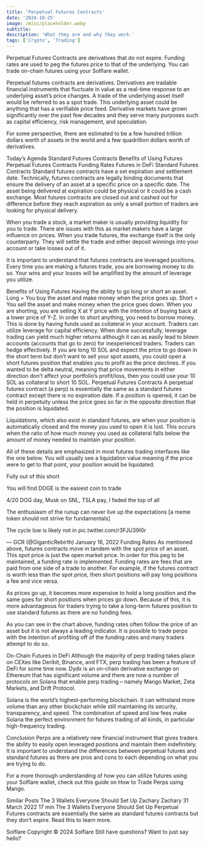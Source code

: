 ```yaml
---
title: 'Perpetual Futures Contracts'
date: '2024-10-25'
image: /misc/placeholder.webp
subtitle:
description: 'What they are and why they work.'
tags: ['Crypto', 'Trading']
---
```


<style jsx>{`
  .prose a {
    text-decoration: underline;
    color: var(--color-accent);
  }
  .prose ol {
    list-style-type: decimal;
    margin-left: 2em; /* Adjust as needed for indentation */
    padding-left: 0.5em; /* Add padding if needed */
  }
  .prose ol li {
    margin-bottom: 0.5em;
    color: var(--color-text-primary);
    line-height: 1.5; /* Adjust line height for better readability */
  }
`}</style>

<div class="tldr-section">

Perpetual Futures Contracts are derivatives that do not expire.
Funding rates are used to peg the futures price to that of the underlying.
You can trade on-chain futures using your Solflare wallet.

</div

Perpetual futures contracts are derivatives. Derivatives are tradable financial instruments that fluctuate in value as a real-time response to an underlying asset’s price changes. A trade of the underlying asset itself would be referred to as a spot trade. This underlying asset could be anything that has a verifiable price feed. Derivative markets have grown significantly over the past few decades and they serve many purposes such as capital efficiency, risk management, and speculation.

For some perspective, there are estimated to be a few hundred trillion dollars worth of assets in the world and a few quadrillion dollars worth of derivatives.

Today’s Agenda
Standard Futures Contracts
Benefits of Using Futures
Perpetual Futures Contracts
Funding Rates
Futures in DeFi
Standard Futures Contracts
Standard futures contracts have a set expiration and settlement date. Technically, futures contracts are legally binding documents that ensure the delivery of an asset at a specific price on a specific date. The asset being delivered at expiration could be physical or it could be a cash exchange. Most futures contracts are closed out and cashed out for difference before they reach expiration as only a small portion of traders are looking for physical delivery.

When you trade a stock, a market maker is usually providing liquidity for you to trade. There are issues with this as market makers have a large influence on prices. When you trade futures, the exchange itself is the only counterparty. They will settle the trade and either deposit winnings into your account or take losses out of it.

It is important to understand that futures contracts are leveraged positions. Every time you are making a futures trade, you are borrowing money to do so. Your wins and your losses will be amplified by the amount of leverage you utilize.

Benefits of Using Futures
Having the ability to go long or short an asset.
Long = You buy the asset and make money when the price goes up.
Short = You sell the asset and make money when the price goes down.
When you are shorting, you are selling X at Y price with the intention of buying back at a lower price of Y-Z.
In order to short anything, you need to borrow money. This is done by having funds used as collateral in your account.
Traders can utilize leverage for capital efficiency.
When done successfully, leverage trading can yield much higher returns although it can as easily lead to blown accounts (accounts that go to zero) for inexperienced traders.
Traders can hedge effectively.
If you are long 10 SOL and expect the price to go down in the short term but don’t want to sell your spot assets, you could open a short futures position that enables you to profit as the price declines.
If you wanted to be delta neutral, meaning that price movements in either direction don’t affect your portfolio’s profit/loss, then you could use your 10 SOL as collateral to short 10 SOL.
Perpetual Futures Contracts
A perpetual futures contract (a perp) is essentially the same as a standard futures contract except there is no expiration date. If a position is opened, it can be held in perpetuity unless the price goes so far in the opposite direction that the position is liquidated.

Liquidations, which also exist in standard futures, are when your position is automatically closed and the money you used to open it is lost. This occurs when the ratio of how much money you used as collateral falls below the amount of money needed to maintain your position.

All of these details are emphasized in most futures trading interfaces like the one below. You will usually see a liquidation value meaning if the price were to get to that point, your position would be liquidated.

Fully out of this short

You will find DOGE is the easiest coin to trade

4/20 DOG day, Musk on SNL, TSLA pay, I faded the top of all

The enthusiasm of the runup can never live up the expectations [a meme token should not strive for fundamentals]

The cycle low is likely not in pic.twitter.com/r3FJU39I0r

— GCR (@GiganticRebirth) January 16, 2022
Funding Rates
As mentioned above, futures contracts move in tandem with the spot price of an asset. This spot price is just the open market price. In order for this peg to be maintained, a funding rate is implemented. Funding rates are fees that are paid from one side of a trade to another. For example, if the futures contract is worth less than the spot price, then short positions will pay long positions a fee and vice versa.

As prices go up, it becomes more expensive to hold a long position and the same goes for short positions when prices go down. Because of this, it is more advantageous for traders trying to take a long-term futures position to use standard futures as there are no funding fees.

As you can see in the chart above, funding rates often follow the price of an asset but it is not always a leading indicator. It is possible to trade perps with the intention of profiting off of the funding rates and many traders attempt to do so.

On-Chain Futures in DeFi
Although the majority of perp trading takes place on CEXes like Deribit, Binance, and FTX, perp trading has been a feature of DeFi for some time now. Dydx is an on-chain derivative exchange on Ethereum that has significant volume and there are now a number of protocols on Solana that enable perp trading – namely Mango Market, Zeta Markets, and Drift Protocol.

Solana is the world’s highest-performing blockchain. It can withstand more volume than any other blockchain while still maintaining its security, transparency, and speed. The combination of speed and low fees make Solana the perfect environment for futures trading of all kinds, in particular high-frequency trading.

Conclusion
Perps are a relatively new financial instrument that gives traders the ability to easily open leveraged positions and maintain them indefinitely. It is important to understand the differences between perpetual futures and standard futures as there are pros and cons to each depending on what you are trying to do.

For a more thorough understanding of how you can utilize futures using your Solflare wallet, check out this guide on How to Trade Perps using Mango.

Similar Posts
The 3 Wallets Everyone Should Set Up
Zachary
Zachary
31 March 2022
17 min
The 3 Wallets Everyone Should Set Up
Perpetual Futures contracts are essentially the same as standard futures contracts but they don’t expire. Read this to learn more.

Solflare
Copyright © 2024 Solflare
Still have questions?
Want to just say hello?
